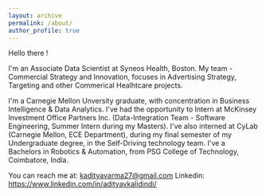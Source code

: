 ```yaml
---
layout: archive
permalink: /about/
author_profile: true
---
```

Hello there !

I'm an Associate Data Scientist at Syneos Health, Boston. My team - Commercial Strategy and Innovation, focuses in Advertising Strategy, Targeting and other Commerical Healhtcare projects.

I'm a Carnegie Mellon Unversity graduate, with concentration in Business Intelligence & Data Analytics. I've had the opportunity to Intern at McKinsey Investment Office Partners Inc. (Data-Integration Team - Software Engineering, Summer Intern during my Masters). I've also interned at CyLab (Carnegie Mellon, ECE Department), during my final semester of my Undergraduate degree, in the Self-Driving technology team. I've a Bachelors in Robotics & Automation, from PSG College of Technology, Coimbatore, India.

You can reach me at: kadityavarma27@gmail.com
Linkedin: https://www.linkedin.com/in/adityavkalidindi/